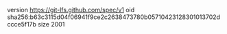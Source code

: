 version https://git-lfs.github.com/spec/v1
oid sha256:b63c3115d04f06941f9ce2c2638473780b05710423128301013702dccce5f17b
size 2001
